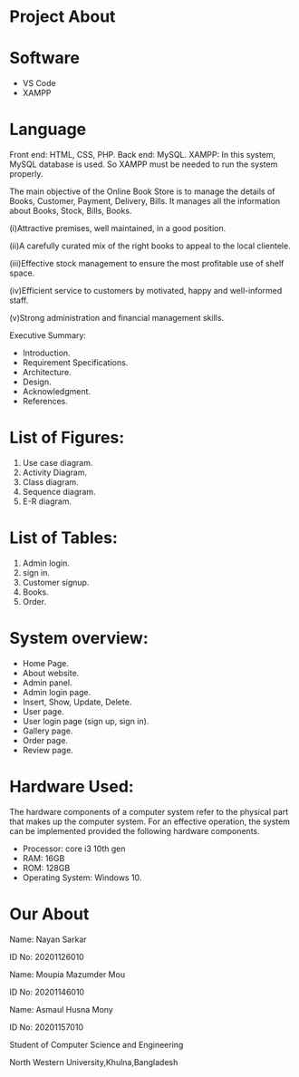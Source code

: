 # Project About

# Software
- VS Code 
- XAMPP

# Language
Front end: HTML, CSS, PHP.
Back end: MySQL.
XAMPP: In this system, MySQL database is used. So XAMPP must be needed to run the system properly.


The main objective of the Online Book Store is to manage the details of Books, Customer, Payment, Delivery, Bills. It manages all the information about Books, Stock, Bills, Books.

(i)Attractive premises, well maintained, in a good position.

(ii)A carefully curated mix of the right books to appeal to the local clientele.

(iii)Effective stock management to ensure the most profitable use of shelf space.

(iv)Efficient service to customers by motivated, happy and well-informed staff.

(v)Strong administration and financial management skills.


Executive Summary:
-	Introduction.
-	Requirement Specifications.
-	Architecture. 
-	Design. 
-	Acknowledgment.  
-	References.

# List of Figures:
1. Use case diagram.
2. Activity Diagram.
3. Class diagram.
4. Sequence diagram.
5. E-R diagram.

# List of Tables:
1. Admin login.
2. sign in.
3. Customer signup.
4. Books.
5. Order.

# System overview:
-	Home Page.
-	About website.
-	Admin panel.
-	Admin login page.
-	Insert, Show, Update, Delete.
-	User page.
-	User login page (sign up, sign in).
-	Gallery page.
-	Order page.
-	Review page.

# Hardware Used:
The hardware components of a computer system refer to the physical part that makes up the computer system.
For an effective operation, the system can be implemented provided the following hardware components.
- Processor: core i3 10th gen
- RAM: 16GB
- ROM: 128GB
- Operating System: Windows 10.


# Our About
Name: Nayan Sarkar

ID No: 20201126010

Name: Moupia Mazumder Mou

ID No: 20201146010

Name: Asmaul Husna Mony

ID No: 20201157010

Student of Computer Science and Engineering 	

North Western University,Khulna,Bangladesh
